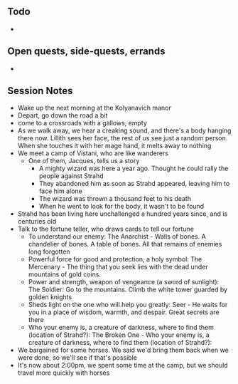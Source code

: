 ## Todo
- 
## Open quests, side-quests, errands
- 
## Session Notes
- Wake up the next morning at the Kolyanavich manor
- Depart, go down the road a bit
- come to a crossroads with a gallows, empty
- As we walk away, we hear a creaking sound, and there's a body hanging there now. Lillith sees her face, the rest of us see just a random person. When she touches it with her mage hand, it melts away to nothing
- We meet a camp of Vistani, who are like wanderers
	- One of them, Jacques, tells us a story
		- A mighty wizard was here a year ago. Thought he could rally the people against Strahd
		- They abandoned him as soon as Strahd appeared, leaving him to face him alone
		- The wizard was thrown a thousand feet to his death
		- When he went to look for the body, it wasn't to be found
- Strahd has been living here unchallenged a hundred years since, and is centuries old
- Talk to the fortune teller, who draws cards to tell our fortune
	- To understand our enemy: The Anarchist - Walls of bones. A chandelier of bones. A table of bones. All that remains of enemies long forgotten
	- Powerful force for good and protection, a holy symbol: The Mercenary - The thing that you seek lies with the dead under mountains of gold coins.
	- Power and strength, weapon of vengeance (a sword of sunlight): The Soldier: Go to the mountains. Climb the white tower guarded by golden knights
	- Sheds light on the one who will help you greatly: Seer - He waits for you in a place of wisdom, warmth, and despair. Great secrets are there
	- Who your enemy is, a creature of darkness, where to find them (location of Strahd?): The Broken One - Who your enemy is, a creature of darkness, where to find them (location of Strahd?):
- We bargained for some horses. We said we'd bring them back when we were done, so we'll see if that's possible
- It's now about 2:00pm, we spent some time at the camp, but we should travel more quickly with horses